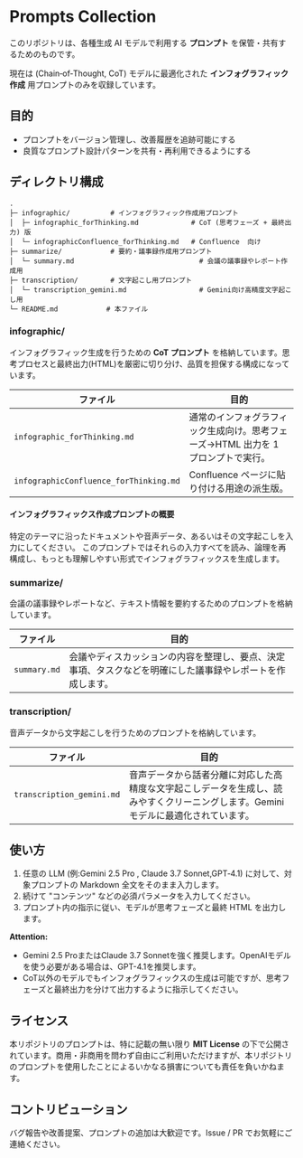 # Prompts Collection

このリポジトリは、各種生成 AI モデルで利用する **プロンプト** を保管・共有するためのものです。

現在は (Chain‑of‑Thought, CoT) モデルに最適化された **インフォグラフィック作成** 用プロンプトのみを収録しています。

## 目的

- プロンプトをバージョン管理し、改善履歴を追跡可能にする
- 良質なプロンプト設計パターンを共有・再利用できるようにする

## ディレクトリ構成

```
.
├─ infographic/          # インフォグラフィック作成用プロンプト
│  ├─ infographic_forThinking.md             # CoT (思考フェーズ + 最終出力) 版
│  └─ infographicConfluence_forThinking.md   # Confluence  向け
├─ summarize/            # 要約・議事録作成用プロンプト
│  └─ summary.md                               # 会議の議事録やレポート作成用
├─ transcription/        # 文字起こし用プロンプト
│  └─ transcription_gemini.md                  # Gemini向け高精度文字起こし用
└─ README.md            # 本ファイル
```

### infographic/

インフォグラフィック生成を行うための **CoT プロンプト** を格納しています。思考プロセスと最終出力(HTML)を厳密に切り分け、品質を担保する構成になっています。

| ファイル | 目的 |
| --- | --- |
| `infographic_forThinking.md` | 通常のインフォグラフィック生成向け。思考フェーズ→HTML 出力を 1 プロンプトで実行。 |
| `infographicConfluence_forThinking.md` | Confluence ページに貼り付ける用途の派生版。 |

#### インフォグラフィックス作成プロンプトの概要

特定のテーマに沿ったドキュメントや音声データ、あるいはその文字起こしを入力にしてください。
このプロンプトではそれらの入力すべてを読み、論理を再構成し、もっとも理解しやすい形式でインフォグラフィックスを生成します。

### summarize/

会議の議事録やレポートなど、テキスト情報を要約するためのプロンプトを格納しています。

| ファイル | 目的 |
| --- | --- |
| `summary.md` | 会議やディスカッションの内容を整理し、要点、決定事項、タスクなどを明確にした議事録やレポートを作成します。 |

### transcription/

音声データから文字起こしを行うためのプロンプトを格納しています。

| ファイル | 目的 |
| --- | --- |
| `transcription_gemini.md` | 音声データから話者分離に対応した高精度な文字起こしデータを生成し、読みやすくクリーニングします。Geminiモデルに最適化されています。 |

## 使い方

1. 任意の LLM (例:Gemini 2.5 Pro , Claude 3.7 Sonnet,GPT‑4.1) に対して、対象プロンプトの Markdown 全文をそのまま入力します。
2. 続けて "コンテンツ" などの必須パラメータを入力してください。
3. プロンプト内の指示に従い、モデルが思考フェーズと最終 HTML を出力します。

 **Attention:** 
- Gemini 2.5 ProまたはClaude 3.7 Sonnetを強く推奨します。OpenAIモデルを使う必要がある場合は、GPT-4.1を推奨します。
- CoT以外のモデルでもインフォグラフィックスの生成は可能ですが、思考フェーズと最終出力を分けて出力するように指示してください。

## ライセンス

本リポジトリのプロンプトは、特に記載の無い限り **MIT License** の下で公開されています。商用・非商用を問わず自由にご利用いただけますが、本リポジトリのプロンプトを使用したことによるいかなる損害についても責任を負いかねます。

## コントリビューション

バグ報告や改善提案、プロンプトの追加は大歓迎です。Issue / PR でお気軽にご連絡ください。

